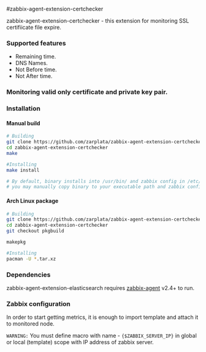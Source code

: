 #zabbix-agent-extension-certchecker

zabbix-agent-extension-certchecker - this extension for monitoring SSL certifiicate file expire.

### Supported features

- Remaining time.
- DNS Names.
- Not Before time.
- Not After time.

### Monitoring valid only certificate and private key pair.

### Installation

#### Manual build

```sh
# Building
git clone https://github.com/zarplata/zabbix-agent-extension-certchecker.git
cd zabbix-agent-extension-certchecker
make

#Installing
make install

# By default, binary installs into /usr/bin/ and zabbix config in /etc/zabbix/zabbix_agentd.conf.d/ but,
# you may manually copy binary to your executable path and zabbix config to specific include directory
```

#### Arch Linux package
```sh
# Building
git clone https://github.com/zarplata/zabbix-agent-extension-certchecker.git
cd zabbix-agent-extension-certchecker
git checkout pkgbuild

makepkg

#Installing
pacman -U *.tar.xz
```

### Dependencies

zabbix-agent-extension-elasticsearch requires [zabbix-agent](http://www.zabbix.com/download) v2.4+ to run.

### Zabbix configuration
In order to start getting metrics, it is enough to import template and attach it to monitored node.

`WARNING:` You must define macro with name - `{$ZABBIX_SERVER_IP}` in global or local (template) scope with IP address of  zabbix server.
